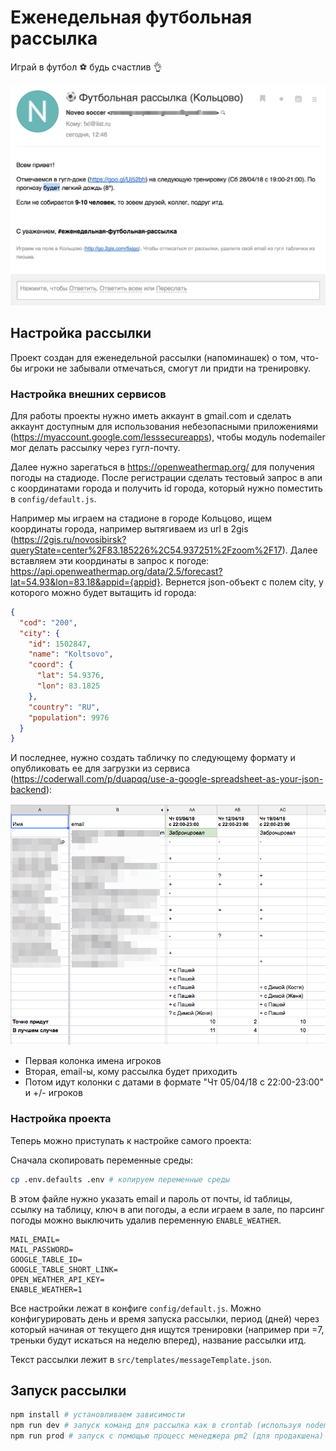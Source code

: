 # Еженедельная футбольная рассылка

Играй в футбол :soccer: будь счастлив :ok_hand:

![](https://github.com/noveogroup-amorgunov/noveo-soccer-weekly-mail-delivery/raw/master/src/images/email-example.png)

## Настройка рассылки

Проект создан для еженедельной рассылки (напоминашек) о том, что-бы игроки не забывали отмечаться, смогут ли придти на тренировку.

### Настройка внешних сервисов

Для работы проекты нужно иметь аккаунт в gmail.com и сделать аккаунт доступным для использования небезопасными приложениями (https://myaccount.google.com/lesssecureapps),
чтобы модуль nodemailer мог делать рассылку через гугл-почту.

Далее нужно зарегаться в https://openweathermap.org/ для получения погоды на стадиоде.
После регистрации сделать тестовый запрос в апи с координатами города и получить id города, который нужно поместить в `config/default.js`.

Например мы играем на стадионе в городе Кольцово, ищем координаты города, например вытягиваем из url в 2gis (https://2gis.ru/novosibirsk?queryState=center%2F83.185226%2C54.937251%2Fzoom%2F17).
Далее вставляем эти координаты в запрос к погоде: https://api.openweathermap.org/data/2.5/forecast?lat=54.93&lon=83.18&appid={appid}.
Вернется json-объект с полем city, у которого можно будет вытащить id города:

```json
{
  "cod": "200",
  "city": {
    "id": 1502847,
    "name": "Koltsovo",
    "coord": {
      "lat": 54.9376,
      "lon": 83.1825
    },
    "country": "RU",
    "population": 9976
  }
}
```

И последнее, нужно создать табличку по следующему формату и опубликовать ее для загрузки из сервиса (https://coderwall.com/p/duapqq/use-a-google-spreadsheet-as-your-json-backend): 

![](https://github.com/noveogroup-amorgunov/noveo-soccer-weekly-mail-delivery/raw/master/src/images/table-preview.png)

- Первая колонка имена игроков
- Вторая, email-ы, кому рассылка будет приходить
- Потом идут колонки с датами в формате "Чт 05/04/18 c 22:00-23:00" и +/- игроков

### Настройка проекта

Теперь можно приступать к настройке самого проекта:

Сначала скопировать переменные среды:

```bash
cp .env.defaults .env # копируем переменные среды
```

В этом файле нужно указать email и пароль от почты, id таблицы, ссылку на таблицу, ключ в апи погоды, а если играем в зале, по парсинг погоды можно выключить удалив переменную `ENABLE_WEATHER`.

```
MAIL_EMAIL=
MAIL_PASSWORD=
GOOGLE_TABLE_ID=
GOOGLE_TABLE_SHORT_LINK=
OPEN_WEATHER_API_KEY=
ENABLE_WEATHER=1
```

Все настройки лежат в конфиге `config/default.js`. Можно конфигурировать день и время запуска рассылки,
период (дней) через который начиная от текущего дня ищутся тренировки (например при =7, треньки будут искаться на неделю вперед),
название рассылки итд.

Текст рассылки лежит в `src/templates/messageTemplate.json`.

## Запуск рассылки

```bash
npm install # установливаем зависимости
npm run dev # запуск команд для рассылка как в crontab (используя nodemon)
npm run prod # запуск с помощью процесс менеджера pm2 (для продакшена)
```
